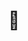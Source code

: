 ---
ee_id: '4494'
site: '1'
type: '2'
url: 2020-008-grin
title: "\U0001F917"
year: '2020'
display_year: '2020'
medium: Single-channel screen recording of a live bot performance on Instagram, December
  8, 2019.
dims: ''
pitch: Screen recording of an instagram bot liking every post on a single profile
  - amazon.
ps: ''
live_url: ''
related: ''
youtube: https://www.youtube.com/watch?v=dVokXACCojw
related_code: ''
imgs: 2020-008-db-ih--Xugx.jpg
subheading: ''
download: ''
add_credit: ''
commission: ''
layout: things-i-made
---